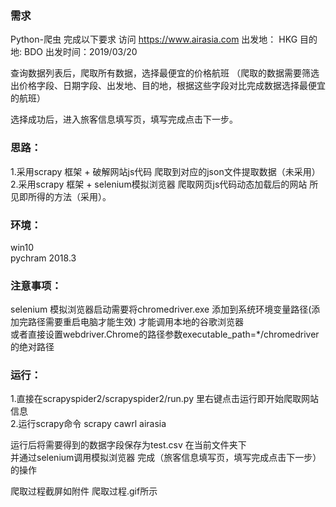 ### 需求
Python-爬虫 完成以下要求
访问 https://www.airasia.com
出发地： HKG  目的地: BDO
出发时间：2019/03/20

查询数据列表后，爬取所有数据，选择最便宜的价格航班
（爬取的数据需要筛选出价格字段、日期字段、出发地、目的地，根据这些字段对比完成数据选择最便宜的航班）

选择成功后，进入旅客信息填写页，填写完成点击下一步。


### 思路：
1.采用scrapy 框架 + 破解网站js代码 爬取到对应的json文件提取数据（未采用）    
2.采用scrapy 框架 + selenium模拟浏览器 爬取网页js代码动态加载后的网站 所见即所得的方法（采用）。

### 环境：

   win10        
   pychram 2018.3

### 注意事项：
selenium 模拟浏览器启动需要将chromedriver.exe 添加到系统环境变量路径(添加完路径需要重启电脑才能生效) 才能调用本地的谷歌浏览器   
或者直接设置webdriver.Chrome的路径参数executable_path=*/chromedriver的绝对路径         

### 运行：

1.直接在scrapyspider2/scrapyspider2/run.py 里右键点击运行即开始爬取网站信息    
2.运行scrapy命令 scrapy cawrl airasia  

运行后将需要得到的数据字段保存为test.csv 在当前文件夹下    
并通过selenium调用模拟浏览器 完成（旅客信息填写页，填写完成点击下一步）的操作

爬取过程截屏如附件 爬取过程.gif所示





    